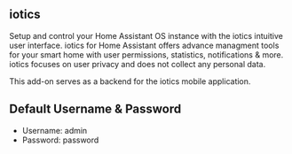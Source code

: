 ## iotics

Setup and control your Home Assistant OS instance with the iotics intuitive user interface. iotics for Home Assistant offers advance managment tools for your smart home with user permissions, statistics, notifications & more. iotics focuses on user privacy and does not collect any personal data.

This add-on serves as a backend for the iotics mobile application. 


## Default Username & Password
- Username: admin
- Password: password
